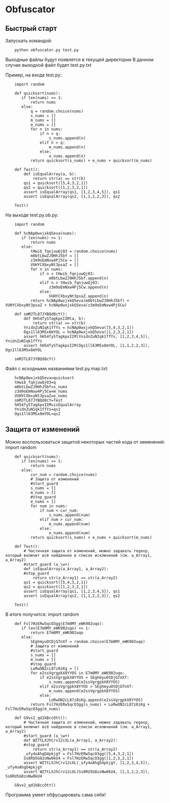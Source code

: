 Obfuscator 
=============================

Быстрый старт
-----------

Запускать командой:

        python obfuscator.py test.py

Выходные файлы будут появлятся в текущей директории
В данном случае выходной файл будет test.py.txt

Пример, на входе test.py:

        import random

        def quicksort(nums):
           if len(nums) <= 1:
               return nums
           else:
               q = random.choice(nums)
               s_nums = []
               m_nums = []
               e_nums = []
               for n in nums:
                   if n < q:
                       s_nums.append(n)
                   elif n > q:
                       m_nums.append(n)
                   else:
                       e_nums.append(n)
               return quicksort(s_nums) + e_nums + quicksort(m_nums)

        def Test():
            def isEqualArray(a, b):
                return str(a) == str(b)
            qs1 = quicksort([5,4,3,2,1])
            qs2 = quicksort([1,2,3,2,1])
            assert isEqualArray(qs1, [1,2,3,4,5]), qs1
            assert isEqualArray(qs2, [1,1,2,2,3]), qs2

        Test()


На выходе test.py.ob.py:

        import random

        def hcNAp0wxjxkQ5eva(nums):
           if len(nums) <= 1:
               return nums
           else:
               tHwib_fqnjuwQj03 = random.choice(nums)
               m0btLbwZJ0HhJ5bf = []
               z3m9oEmNxw4Pj5Cw = []
               VUHYCXbxyNt3psaZ = []
               for n in nums:
                   if n < tHwib_fqnjuwQj03:
                       m0btLbwZJ0HhJ5bf.append(n)
                   elif n > tHwib_fqnjuwQj03:
                       z3m9oEmNxw4Pj5Cw.append(n)
                   else:
                       VUHYCXbxyNt3psaZ.append(n)
               return hcNAp0wxjxkQ5eva(m0btLbwZJ0HhJ5bf) + VUHYCXbxyNt3psaZ + hcNAp0wxjxkQ5eva(z3m9oEmNxw4Pj5Cw)

        def smMJTL87JYBQd8cY():
            def hH54fySTagkpxIIM(a, b):
                return str(a) == str(b)
            YnidnZuNIqk1ffYs = hcNAp0wxjxkQ5eva([5,4,3,2,1])
            Ogs1ll63MSx8mYOL = hcNAp0wxjxkQ5eva([1,2,3,2,1])
            assert hH54fySTagkpxIIM(YnidnZuNIqk1ffYs, [1,2,3,4,5]), YnidnZuNIqk1ffYs
            assert hH54fySTagkpxIIM(Ogs1ll63MSx8mYOL, [1,1,2,2,3]), Ogs1ll63MSx8mYOL

        smMJTL87JYBQd8cY()


Файл с исходными названиями test.py.map.txt:

        hcNAp0wxjxkQ5eva=quicksort
        tHwib_fqnjuwQj03=q
        m0btLbwZJ0HhJ5bf=s_nums
        z3m9oEmNxw4Pj5Cw=m_nums
        VUHYCXbxyNt3psaZ=e_nums
        smMJTL87JYBQd8cY=Test
        hH54fySTagkpxIIM=isEqualArray
        YnidnZuNIqk1ffYs=qs1
        Ogs1ll63MSx8mYOL=qs2



Защита от изменений
-----------

Можно воспользоваться защитой некоторых частей кода от зименений:
        import random

        def quicksort(nums):
           if len(nums) <= 1:
               return nums
           else:
               cur_num = random.choice(nums)
               # Защита от изменений
               #start_guard
               s_nums = []
               m_nums = []
               #stop_guard
               e_nums = []
               for num in nums:
                   if num < cur_num:
                       s_nums.append(num)
                   elif num > cur_num:
                       m_nums.append(num)
                   else:
                       e_nums.append(num)
               return quicksort(s_nums) + e_nums + quicksort(m_nums)

        def Test():
            # Частичная защита от изменений, можно задавать regexp, который включит всё найденное в список исключений (см. a_Array1, a_Array2)
            #start_guard (a_\w+)
            def isEqualArray(a_Array1, a_Array2):
            #stop_guard
                return str(a_Array1) == str(a_Array2)
            qs1 = quicksort([5,4,3,2,1])
            qs2 = quicksort([1,2,3,2,1])
            assert isEqualArray(qs1, [1,2,3,4,5]), qs1
            assert isEqualArray(qs2, [1,1,2,2,3]), qs2

        Test()
В итоге получится:
        import random

        def Fsl7HzERw5qcO3gg(E7m0MY_eWK902uqo):
           if len(E7m0MY_eWK902uqo) <= 1:
               return E7m0MY_eWK902uqo
           else:
               SEghmyuOtDjGTnXf = random.choice(E7m0MY_eWK902uqo)
               # Защита от изменений
               #start_guard
               s_nums = []
               m_nums = []
               #stop_guard
               LoRwON2cL87z8iKg = []
               for e2ssVgrgpkX8YYOS in E7m0MY_eWK902uqo:
                   if e2ssVgrgpkX8YYOS < SEghmyuOtDjGTnXf:
                       s_nums.append(e2ssVgrgpkX8YYOS)
                   elif e2ssVgrgpkX8YYOS > SEghmyuOtDjGTnXf:
                       m_nums.append(e2ssVgrgpkX8YYOS)
                   else:
                       LoRwON2cL87z8iKg.append(e2ssVgrgpkX8YYOS)
               return Fsl7HzERw5qcO3gg(s_nums) + LoRwON2cL87z8iKg + Fsl7HzERw5qcO3gg(m_nums)

        def G9vx2_qd1kBccOtt():
            # Частичная защита от изменений, можно задавать regexp, который включит всё найденное в список исключений (см. a_Array1, a_Array2)
            #start_guard (a_\w+)
            def WZ7tLXJhCrv12cXL(a_Array1, a_Array2):
            #stop_guard
                return str(a_Array1) == str(a_Array2)
            _ufy4oAhgD4pkjgY = Fsl7HzERw5qcO3gg([5,4,3,2,1])
            Ss8RU5G8zoNw0kU4 = Fsl7HzERw5qcO3gg([1,2,3,2,1])
            assert WZ7tLXJhCrv12cXL(_ufy4oAhgD4pkjgY, [1,2,3,4,5]), _ufy4oAhgD4pkjgY
            assert WZ7tLXJhCrv12cXL(Ss8RU5G8zoNw0kU4, [1,1,2,2,3]), Ss8RU5G8zoNw0kU4

        G9vx2_qd1kBccOtt()

Программа умеет обфусцировать сама себя!

